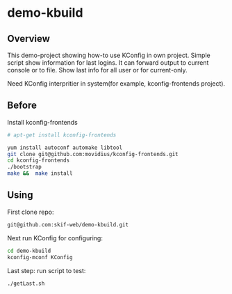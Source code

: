 # demo-kbuild

## Overview
This demo-project showing how-to use KConfig in own project.
Simple script show information for last logins. It can forward output to current console or to file. Show last info for all user or for current-only.

Need KConfig interpritier in system(for example, kconfig-frontends project).

## Before
Install kconfig-frontends
```bash
# apt-get install kconfig-frontends

yum install autoconf automake libtool
git clone git@github.com:movidius/kconfig-frontends.git
cd kconfig-frontends
./bootstrap
make &&  make install
```

## Using
First clone repo:
```bash
git@github.com:skif-web/demo-kbuild.git
```

Next run KConfig for configuring:
```bash
cd demo-kbuild
kconfig-mconf KConfig
```

Last step: run script to test:
```
./getLast.sh
```